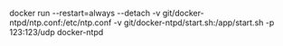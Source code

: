 docker run --restart=always --detach -v git/docker-ntpd/ntp.conf:/etc/ntp.conf -v git/docker-ntpd/start.sh:/app/start.sh -p 123:123/udp docker-ntpd
